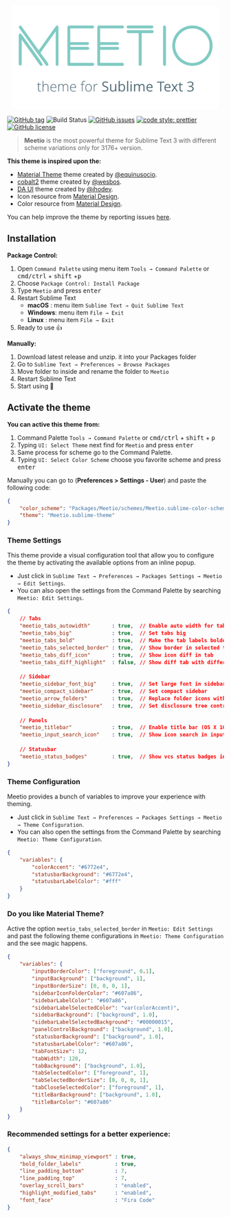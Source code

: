 <p align="center"><img src="assets/meetio.png" width="480"/></p>

[![GitHub tag](https://img.shields.io/github/release/mauroreisvieira/meetio.svg?style=for-the-badge)](https://github.com/mauroreisvieira/meetio/releases)
![Build Status](https://img.shields.io/travis/mauroreisvieira/meetio/master.svg?style=for-the-badge)
[![GitHub issues](https://img.shields.io/github/issues/mauroreisvieira/meetio.svg?style=for-the-badge)](https://github.com/mauroreisvieira/meetio/issues)
[![code style: prettier](https://img.shields.io/badge/code_style-prettier-ff69b4.svg?style=for-the-badge)](https://github.com/prettier/prettier)
[![GitHub license](https://img.shields.io/badge/license-MIT-blue.svg?style=for-the-badge)](https://github.com/mauroreisvieira/meetio/blob/master/LICENSE)

> **Meetio** is the most powerful theme for Sublime Text 3 with different scheme variations only for 3176+ version.

**This theme is inspired upon the:**

* [Material Theme](https://github.com/equinusocio/material-theme) theme created by [@equinusocio](https://github.com/equinusocio).
* [cobalt2](https://github.com/wesbos/cobalt2) theme created by [@wesbos](https://github.com/wesbos).
* [DA UI](https://github.com/ihodev/sublime-da-ui) theme created by [@ihodev](https://github.com/ihodev).
* Icon resource from [Material Design](https://material.io/tools/icons/).
* Color resource from [Material Design](https://material.io/design/color/the-color-system.html#tools-for-picking-colors).

You can help improve the theme by reporting issues [here](https://github.com/mauroreisvieira/meetio/issues).

## Installation

**Package Control:**

1. Open `Command Palette` using menu item `Tools → Command Palette` or <kbd>cmd/ctrl</kbd> + <kbd>shift</kbd> +<kbd>p</kbd>
2. Choose `Package Control: Install Package`
3. Type `Meetio` and press <kbd>enter</kbd>
4. Restart Sublime Text
    * **macOS** : menu item `Sublime Text → Quit Sublime Text`
    * **Windows**: menu item `File → Exit`
    * **Linux** : menu item `File → Exit`
5. Ready to use 👍

**Manually:**

1. Download latest release and unzip. it into your Packages folder
2. Go to `Sublime Text → Preferences → Browse Packages`
3. Move folder to inside and rename the folder to `Meetio`
4. Restart Sublime Text
5. Start using 🏁


## Activate the theme

**You can active this theme from:**

1. Command Palette `Tools → Command Palette` or <kbd>cmd/ctrl</kbd> + <kbd>shift</kbd> + <kbd>p</kbd>
2. Typing `UI: Select Theme` next find for `Meetio` and press <kbd>enter</kbd>
3. Same process for scheme go to the Command Palette.
4. Typing `UI: Select Color Scheme` choose you favorite scheme and press <kbd>enter</kbd>

Manually you can go to (**Preferences > Settings - User**) and paste the following code:

```json
{
    "color_scheme": "Packages/Meetio/schemes/Meetio.sublime-color-scheme",
    "theme": "Meetio.sublime-theme"
}
```

### Theme Settings
This theme provide a visual configuration tool that allow you to configure the theme by activating the available options from an inline popup.

* Just click in `Sublime Text → Preferences → Packages Settings → Meetio → Edit Settings`.
* You can also open the settings from the Command Palette by searching `Meetio: Edit Settings`.

```json
{
    // Tabs
    "meetio_tabs_autowidth"       : true,  // Enable auto width for tabs
    "meetio_tabs_big"             : true,  // Set tabs big
    "meetio_tabs_bold"            : true,  // Make the tab labels bolder only in selected
    "meetio_tabs_selected_border" : true,  // Show border in selected tab
    "meetio_tabs_diff_icon"       : true,  // Show icon diff in tab
    "meetio_tabs_diff_highlight"  : false, // Show diff tab with different color

    // Sidebar
    "meetio_sidebar_font_big"     : true,  // Set large font in sidebar
    "meetio_compact_sidebar"      : true,  // Set compact sidebar
    "meetio_arrow_folders"        : true,  // Replace folder icons with arrows
    "meetio_sidebar_disclosure"   : true,  // Set disclosure tree controls

    // Panels
    "meetio_titlebar"             : true,  // Enable title bar (OS X 10.10+)
    "meetio_input_search_icon"    : true,  // Show icon search in inputs

    // Statusbar
    "meetio_status_badges"        : true,  // Show vcs status badges in the status bar
}
```

### Theme Configuration
Meetio provides a bunch of variables to improve your experience with theming.

* Just click in `Sublime Text → Preferences → Packages Settings → Meetio → Theme Configuration`.
* You can also open the settings from the Command Palette by searching `Meetio: Theme Configuration`.

```json
{
    "variables": {
        "colorAccent": "#6772e4",
        "statusbarBackground": "#6772e4",
        "statusbarLabelColor": "#fff"
    }
}
```

### Do you like Material Theme?
Active the option `meetio_tabs_selected_border` in `Meetio: Edit Settings` and past the following theme configurations in `Meetio: Theme Configuration` and the see magic happens.

```json
{
    "variables": {
        "inputBorderColor": ["foreground", 0.1],
        "inputBackground": ["background", 1],
        "inputBorderSize": [0, 0, 0, 1],
        "sidebarIconFolderColor": "#607a86",
        "sidebarLabelColor": "#607a86",
        "sidebarLabelSelectedColor": "var(colorAccent)",
        "sidebarBackground": ["background", 1.0],
        "sidebarLabelSelectedBackground": "#00000015",
        "panelControlBackground": ["background", 1.0],
        "statusbarBackground": ["background", 1.0],
        "statusbarLabelColor": "#607a86",
        "tabFontSize": 12,
        "tabWidth": 120,
        "tabBackground": ["background", 1.0],
        "tabSelectedColor": ["foreground", 1],
        "tabSelectedBorderSize": [0, 0, 0, 1],
        "tabCloseSelectedColor": ["foreground", 1],
        "titleBarBackground": ["background", 1.0],
        "titleBarColor": "#607a86"
    }
}
```

### Recommended settings for a better experience:

```json
{
    "always_show_minimap_viewport" : true,
    "bold_folder_labels"           : true,
    "line_padding_bottom"          : 7,
    "line_padding_top"             : 7,
    "overlay_scroll_bars"          : "enabled",
    "highlight_modified_tabs"      : "enabled",
    "font_face"                    : "Fira Code"
}
```
